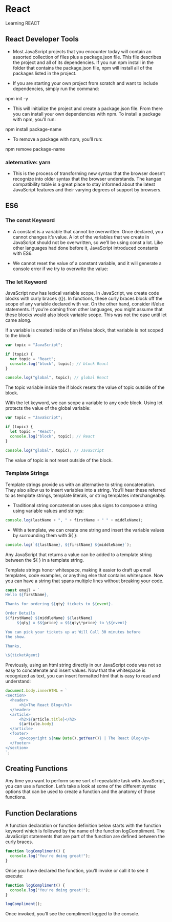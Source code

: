# React
 Learning REACT


## React Developer Tools

- Most JavaScript projects that you encounter today will contain an assorted collection of files plus a package.json file. This file describes the project and all of its dependencies. If you run npm install in the folder that contains the package.json file, npm will install all of the packages listed in the project.

- If you are starting your own project from scratch and want to include dependencies, simply run the command:
  
npm init -y

- This will initialize the project and create a package.json file. From there you can install your own dependencies with npm. To install a package with npm, you’ll run:

npm install package-name

- To remove a package with npm, you’ll run:

npm remove package-name

### aleternative: yarn

- This is the process of transforming new syntax that the browser doesn’t recognize into older syntax that the browser understands. The kangax compatibility table is a great place to stay informed about the latest JavaScript features and their varying degrees of support by browsers.


## ES6

### The const Keyword
- A constant is a variable that cannot be overwritten. Once declared, you cannot changes it’s value. A lot of the variables that we create in JavaScript should not be overwritten, so we’ll be using const a lot. Like other languages had done before it, JavaScript introduced constants with ES6.

- We cannot reset the value of a constant variable, and it will generate a console error if we try to overwrite the value:

### The let Keyword

JavaScript now has lexical variable scope. In JavaScript, we create code blocks with curly braces ({}). In functions, these curly braces block off the scope of any variable declared with var. On the other hand, consider if/else statements. If you’re coming from other languages, you might assume that these blocks would also block variable scope. This was not the case until let came along.

If a variable is created inside of an if/else block, that variable is not scoped to the block:
```js
var topic = "JavaScript";

if (topic) {
  var topic = "React";
  console.log("block", topic); // block React
}

console.log("global", topic); // global React
```

The topic variable inside the if block resets the value of topic outside of the block.

With the let keyword, we can scope a variable to any code block. Using let protects the value of the global variable:

```js
var topic = "JavaScript";

if (topic) {
  let topic = "React";
  console.log("block", topic); // React
}

console.log("global", topic); // JavaScript
```

The value of topic is not reset outside of the block.

### Template Strings

Template strings provide us with an alternative to string concatenation. They also allow us to insert variables into a string. You’ll hear these referred to as template strings, template literals, or string templates interchangeably.

- Traditional string concatenation uses plus signs to compose a string using variable values and strings:

```js
console.log(lastName + ", " + firstName + " " + middleName);
```

- With a template, we can create one string and insert the variable values by surrounding them with ${ }:

```js
console.log(`${lastName}, ${firstName} ${middleName}`);
```

Any JavaScript that returns a value can be added to a template string between the ${ } in a template string.

Template strings honor whitespace, making it easier to draft up email templates, code examples, or anything else that contains whitespace. Now you can have a string that spans multiple lines without breaking your code.

```js
const email = `
Hello ${firstName},

Thanks for ordering ${qty} tickets to ${event}.

Order Details
${firstName} ${middleName} ${lastName}
     ${qty} x $${price} = $${qty\*price} to \${event}

You can pick your tickets up at Will Call 30 minutes before
the show.

Thanks,

\${ticketAgent}
```

Previously, using an html string directly in our JavaScript code was not so easy to concatenate and insert values. Now that the whitespace is recognized as text, you can insert formatted html that is easy to read and understand:

```js
document.body.innerHTML = `
<section>
  <header>
      <h1>The React Blog</h1>
  </header>
  <article>
      <h2>${article.title}</h2>
      ${article.body}
  </article>
  <footer>
      <p>copyright ${new Date().getYear()} | The React Blog</p>
  </footer>
</section>
`;
```
## Creating Functions

Any time you want to perform some sort of repeatable task with JavaScript, you can use a function. Let’s take a look at some of the different syntax options that can be used to create a function and the anatomy of those functions.

## Function Declarations

A function declaration or function definition below starts with the function keyword which is followed by the name of the function logCompliment. The JavaScript statements that are part of the function are defined between the curly braces.

```js
function logCompliment() {
  console.log("You're doing great!");
}
```

Once you have declared the function, you'll invoke or call it to see it execute:

```js
function logCompliment() {
  console.log("You're doing great!");
}

logCompliment();
```

Once invoked, you’ll see the compliment logged to the console.